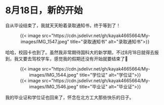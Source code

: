 # 8月18日，新的开始

自从毕设结束了，我就天天盼着录取通知书，终于等到了！
<!--more-->

<div align="center">
{{< image src="https://cdn.jsdelivr.net/gh/kayak4665664/My-images/IMG_1547.jpeg" title="录取通知书" alt="录取通知书">}}
</div>

哈哈，校园卡也到了。虽然我非常期待国科大的新学期，不过8月18日就得去报到，我又要去驾校学车，感觉我的假期还没有开始就要结束了🥹

<div align="center">
{{< image src="https://cdn.jsdelivr.net/gh/kayak4665664/My-images/IMG_1544.jpeg" title="学位证" alt="学位证">}}
</div>
<div align="center">
{{< image src="https://cdn.jsdelivr.net/gh/kayak4665664/My-images/IMG_1546.jpeg" title="毕业证" alt="毕业证">}}
</div>

我的毕业证和学位证也回来了，怀念在北方工大那些快乐的日子。
